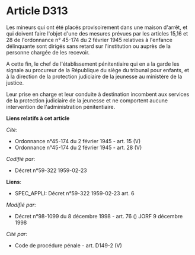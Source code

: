 # Article D313

Les mineurs qui ont été placés provisoirement dans une maison d'arrêt, et qui doivent faire l'objet d'une des mesures prévues
par les articles 15,16 et 28 de l'ordonnance n° 45-174 du 2 février 1945 relatives à l'enfance délinquante sont dirigés sans
retard sur l'institution ou auprès de la personne chargée de les recevoir. 

A cette fin, le chef de l'établissement pénitentiaire qui en a la garde les signale au procureur de la République du siège du
tribunal pour enfants, et à la direction de la protection judiciaire de la jeunesse au ministère de la justice. 

Leur prise en charge et leur conduite à destination incombent aux services de la protection judiciaire de la jeunesse et ne
comportent aucune intervention de l'administration pénitentiaire.

**Liens relatifs à cet article**

_Cite_:

  - Ordonnance n°45-174 du 2 février 1945 - art. 15 (V)
  - Ordonnance n°45-174 du 2 février 1945 - art. 28 (V)

_Codifié par_:

  - Décret n°59-322 1959-02-23

**Liens**:

  - SPEC_APPLI: Décret n°59-322 1959-02-23 art. 6

_Modifié par_:

  - Décret n°98-1099 du 8 décembre 1998 - art. 76 () JORF 9 décembre 1998

_Cité par_:

  - Code de procédure pénale - art. D149-2 (V)
